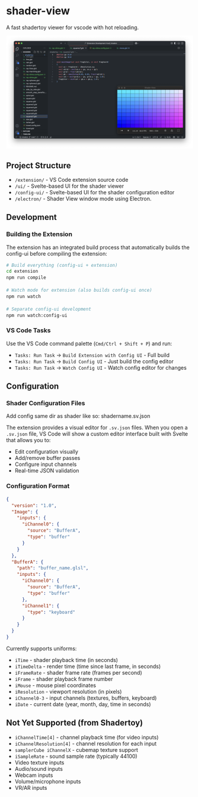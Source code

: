 # shader-view

A fast shadertoy viewer for vscode with hot reloading.

![screenshot](assets/screenshot.png)

## Project Structure

- `/extension/` - VS Code extension source code
- `/ui/` - Svelte-based UI for the shader viewer
- `/config-ui/` - Svelte-based UI for the shader configuration editor
- `/electron/` - Shader View window mode using Electron.

## Development

### Building the Extension

The extension has an integrated build process that automatically builds the config-ui before compiling the extension:

```bash
# Build everything (config-ui + extension)
cd extension
npm run compile

# Watch mode for extension (also builds config-ui once)
npm run watch

# Separate config-ui development
npm run watch:config-ui
```

### VS Code Tasks

Use the VS Code command palette (`Cmd/Ctrl + Shift + P`) and run:
- `Tasks: Run Task` → `Build Extension with Config UI` - Full build
- `Tasks: Run Task` → `Build Config UI` - Just build the config editor
- `Tasks: Run Task` → `Watch Config UI` - Watch config editor for changes

## Configuration

### Shader Configuration Files

Add config same dir as shader like so: shadername.sv.json

The extension provides a visual editor for `.sv.json` files. When you open a `.sv.json` file, VS Code will show a custom editor interface built with Svelte that allows you to:

- Edit configuration visually
- Add/remove buffer passes
- Configure input channels
- Real-time JSON validation

### Configuration Format

```json
{
  "version": "1.0",
  "Image": {
    "inputs": {
      "iChannel0": {
        "source": "BufferA",
        "type": "buffer"
      }
    }
  },
  "BufferA": {
    "path": "buffer_name.glsl",
    "inputs": {
      "iChannel0": {
        "source": "BufferA",
        "type": "buffer"
      },
      "iChannel1": {
        "type": "keyboard"
      }
    }
  }
}
```

Currently supports uniforms:
- `iTime` - shader playback time (in seconds)
- `iTimeDelta` - render time (time since last frame, in seconds)
- `iFrameRate` - shader frame rate (frames per second)
- `iFrame` - shader playback frame number
- `iMouse` - mouse pixel coordinates
- `iResolution` - viewport resolution (in pixels)
- `iChannel0-3` - input channels (textures, buffers, keyboard)
- `iDate` - current date (year, month, day, time in seconds)

## Not Yet Supported (from Shadertoy)

- `iChannelTime[4]` - channel playback time (for video inputs)
- `iChannelResolution[4]` - channel resolution for each input
- `samplerCube iChannelX` - cubemap texture support
- `iSampleRate` - sound sample rate (typically 44100)
- Video texture inputs
- Audio/sound inputs
- Webcam inputs
- Volume/microphone inputs
- VR/AR inputs
